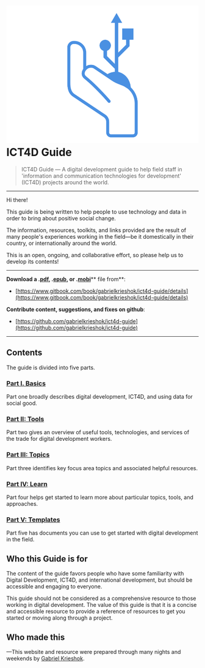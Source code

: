 # ![](/images/logo.png)ICT4D Guide

> ICT4D Guide — A digital development guide to help field staff in 'information and communication technologies for development' \(ICT4D\) projects around the world.

---

Hi there!

This guide is being written to help people to use technology and data in order to bring about positive social change.

The information, resources, toolkits, and links provided are the result of many people's experiences working in the field—be it domestically in their country, or internationally around the world.

This is an open, ongoing, and collaborative effort, so please help us to develop its contents!

---

**Download a .**[**pdf**](https://www.gitbook.com/download/pdf/book/gabrielkrieshok/ict4d-guide)**, .**[**epub**](https://www.gitbook.com/download/epub/book/gabrielkrieshok/ict4d-guide)**, or .**[**mobi**](https://www.gitbook.com/download/mobi/book/gabrielkrieshok/ict4d-guide)** file from**:

* [https://www.gitbook.com/book/gabrielkrieshok/ict4d-guide/details](https://www.gitbook.com/book/gabrielkrieshok/ict4d-guide/details)

**Contribute content, suggestions, and fixes on github**:

* [https://github.com/gabrielkrieshok/ict4d-guide](https://github.com/gabrielkrieshok/ict4d-guide)

---

## Contents

The guide is divided into five parts.

### [Part I. Basics](/part-1-basics.md)

Part one broadly describes digital development, ICT4D, and using data for social good.

### [Part II: Tools](/part-2-tools.md)

Part two gives an overview of useful tools, technologies, and services of the trade for digital development workers.

### [Part III: Topics](/part-3-topics.md)

Part three identifies key focus area topics and associated helpful resources.

### [Part IV: Learn](/part-4-learn.md)

Part four helps get started to learn more about particular topics, tools, and approaches.

### [Part V: Templates](/part-5-templates.md)

Part five has documents you can use to get started with digital development in the field.

## Who this Guide is for

The content of the guide favors people who have some familiarity with Digital Development, ICT4D, and international development, but should be accessible and engaging to everyone.

This guide should not be considered as a comprehensive resource to those working in digital development. The value of this guide is that it is a concise and accessible resource to provide a reference of resources to get you started or moving along through a project.

## Who made this

—This website and resource were prepared through many nights and weekends by [Gabriel Krieshok](http://gabrielkrieshok.com).

